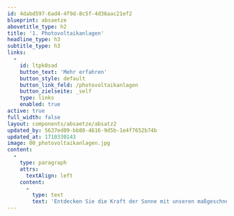 ```yaml
---
id: 4dabd597-6ad4-4f9d-8c5f-4d36aac21ef2
blueprint: absaetze
abovetitle_type: h2
title: '1. Photovoltaikanlagen'
headline_type: h3
subtitle_type: h3
links:
  -
    id: ltpk0sad
    button_text: 'Mehr erfahren'
    button_style: default
    button_link_feld: /photovoltaikanlagen
    button_zielseite: _self
    type: links
    enabled: true
active: true
full_width: false
layout: components/absaetze/absatz2
updated_by: 5637ed09-bb88-4616-9d5b-1e4f7652b74b
updated_at: 1710330143
image: 00_photovoltaikanlagen.jpg
content:
  -
    type: paragraph
    attrs:
      textAlign: left
    content:
      -
        type: text
        text: 'Entdecken Sie die Kraft der Sonne mit unseren maßgeschneiderten Photovoltaikanlagen. Wir planen, installieren und warten Anlagen jeder Größe, um Ihren Bedürfnissen gerecht zu werden.'
---
```

